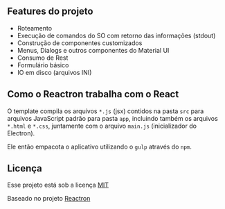 ## Features do projeto

+ Roteamento
+ Execução de comandos do SO com retorno das informações (stdout)
+ Construção de componentes customizados
+ Menus, Dialogs e outros componentes do Material UI
+ Consumo de Rest
+ Formulário básico
+ IO em disco (arquivos INI)

## Como o Reactron trabalha com o React

O template compila os arquivos `*.js` (jsx) contidos na pasta `src` para arquivos JavaScript padrão para pasta `app`, incluindo também os arquivos `*.html` e `*.css`, juntamente com o arquivo `main.js` (inicializador do Electron). 

Ele então empacota o aplicativo utilizando o `gulp` através do `npm`.

## Licença

Esse projeto está sob a licença [MIT](https://www.opensource.org/licenses/mit-license.php)

Baseado no projeto [Reactron](https://github.com/ricardomansano/reactron)
